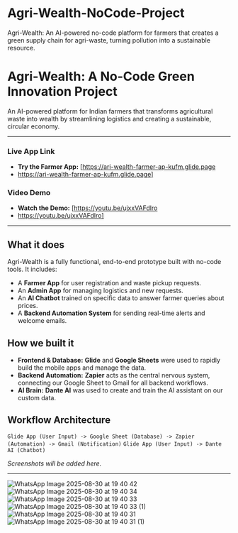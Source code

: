 # Agri-Wealth-NoCode-Project
Agri-Wealth: An AI-powered no-code platform for farmers that creates a green supply chain for agri-waste, turning pollution into a sustainable resource.

# Agri-Wealth: A No-Code Green Innovation Project

An AI-powered platform for Indian farmers that transforms agricultural waste into wealth by streamlining logistics and creating a sustainable, circular economy.

---

### **Live App Link**
* **Try the Farmer App:** [https://ari-wealth-farmer-ap-kufm.glide.page
* https://ari-wealth-farmer-ap-kufm.glide.page]

### **Video Demo**
* **Watch the Demo:** [https://youtu.be/ujxxVAFdlro
* https://youtu.be/ujxxVAFdlro]

---

## What it does

Agri-Wealth is a fully functional, end-to-end prototype built with no-code tools. It includes:
- A **Farmer App** for user registration and waste pickup requests.
- An **Admin App** for managing logistics and new requests.
- An **AI Chatbot** trained on specific data to answer farmer queries about prices.
- A **Backend Automation System** for sending real-time alerts and welcome emails.

## How we built it

- **Frontend & Database:** **Glide** and **Google Sheets** were used to rapidly build the mobile apps and manage the data.
- **Backend Automation:** **Zapier** acts as the central nervous system, connecting our Google Sheet to Gmail for all backend workflows.
- **AI Brain:** **Dante AI** was used to create and train the AI assistant on our custom data.

## Workflow Architecture

`Glide App (User Input) -> Google Sheet (Database) -> Zapier (Automation) -> Gmail (Notification)`
`Glide App (User Input) -> Dante AI (Chatbot)`

*Screenshots will be added here.*

---
![WhatsApp Image 2025-08-30 at 19 40 42](https://github.com/user-attachments/assets/cd75e6d8-5195-4712-89eb-15024d83e2de)
![WhatsApp Image 2025-08-30 at 19 40 34](https://github.com/user-attachments/assets/077ec707-585a-49b2-8f77-5c37f42c2d55)
![WhatsApp Image 2025-08-30 at 19 40 33](https://github.com/user-attachments/assets/0b10f35f-cd3d-40a4-a0e1-611e5a2e0482)
![WhatsApp Image 2025-08-30 at 19 40 33 (1)](https://github.com/user-attachments/assets/fccad8a5-95c8-47ba-bf88-a9fe1d6e379b)
![WhatsApp Image 2025-08-30 at 19 40 31](https://github.com/user-attachments/assets/d40c8af6-60f4-4057-b4f7-5e548c74c0d0)
![WhatsApp Image 2025-08-30 at 19 40 31 (1)](https://github.com/user-attachments/assets/0f3aaf6d-f30d-4d7d-b809-94b9f8393658)

